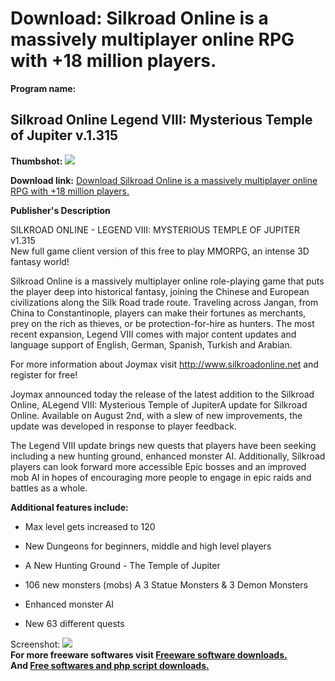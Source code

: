 # Download: Silkroad Online is a massively multiplayer online RPG with +18 million players. 

**Program name:**

## Silkroad Online Legend VIII: Mysterious Temple of Jupiter v.1.315

  
**Thumbshot:** ![](http://www.freewarefiles.com/screenshot/slkroadlgndviii_md.jpg)   
  
**Download link:** [Download Silkroad Online is a massively multiplayer online RPG with +18 million players. ](http://freesoftwares.boysofts.com/Silkroad-Online-Legend-VIII-Mysterious-Temple-of-Jupiter_program_70337.html)  
  


**Publisher's Description**  
  


SILKROAD ONLINE - LEGEND VIII: MYSTERIOUS TEMPLE OF JUPITER v1.315  
New full game client version of this free to play MMORPG, an intense 3D fantasy world! 

Silkroad Online is a massively multiplayer online role-playing game that puts the player deep into historical fantasy, joining the Chinese and European civilizations along the Silk Road trade route. Traveling across Jangan, from China to Constantinople, players can make their fortunes as merchants, prey on the rich as thieves, or be protection-for-hire as hunters. The most recent expansion, Legend VIII comes with major content updates and language support of English, German, Spanish, Turkish and Arabian.

For more information about Joymax visit http://www.silkroadonline.net and register for free!

Joymax announced today the release of the latest addition to the Silkroad Online, ALegend VIII: Mysterious Temple of JupiterA update for Silkroad Online. Available on August 2nd, with a slew of new improvements, the update was developed in response to player feedback.

The Legend VIII update brings new quests that players have been seeking including a new hunting ground, enhanced monster AI. Additionally, Silkroad players can look forward more accessible Epic bosses and an improved mob AI in hopes of encouraging more people to engage in epic raids and battles as a whole. 

**Additional features include:**

  * Max level gets increased to 120   

  * New Dungeons for beginners, middle and high level players  

  * A New Hunting Ground - The Temple of Jupiter  

  * 106 new monsters (mobs) A 3 Statue Monsters & 3 Demon Monsters  

  * Enhanced monster AI  

  * New 63 different quests  


  
  
Screenshot: ![](http://www.freewarefiles.com/screenshot/slkroadlgndviii.jpg)   
**For more freeware softwares visit [Freeware software downloads.](http://freesoftwares.boysofts.com/)**   
**And [Free softwares and php script downloads.](http://www.boysofts.com/)**
